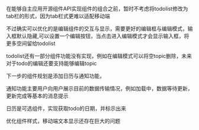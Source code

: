 在能够自主应用开源组件API实现组件的组合之前，暂时不考虑将todolist修改为tab栏的形式，因为tab栏式更难以适配移动端

不过确实可以优化的是编辑组件的交互与显示，需要更好的编辑框与编辑模式，输入框默认隐藏,可以设置一个编辑按钮，当点击进入编辑模式才会显示输入框，将更多空间留给todolist

todolist还有一部分组件功能没有实现，例如在编辑模式可以将空topic删除，未来对于todo的编辑还要支持能够编辑topic

下一步的组件规划是添加日历与通知功能，

通知功能主要用户向用户展示目前的数据传输情况，例如加载中，数据等待更新，更新完成等基本的消息提示


日历是可选组件，实现获取todo的日期，并标示出来



优化组件样式，移动端文本显示还存在巨大的问题
